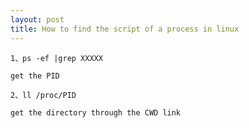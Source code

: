 ```yaml
---
layout: post
title: How to find the script of a process in linux
---
```


    1、ps -ef |grep XXXXX

    get the PID

    2、ll /proc/PID

    get the directory through the CWD link
  
  
